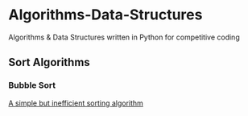 # Algorithms-Data-Structures
Algorithms &amp; Data Structures written in Python for competitive coding

## Sort Algorithms
### Bubble Sort
[A simple but inefficient sorting algorithm](https://en.wikipedia.org/wiki/Bubble_sort)
